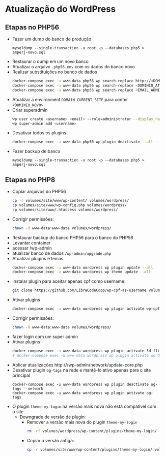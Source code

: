 # Atualização do WordPress

## Etapas no PHP56

* Fazer um dump do banco de produção
  ```
  mysqldump --single-transaction -u root -p --databases php5 > amperj-novo.sql
  ```
* Restaurar o dump em um novo banco
* Atualizar o arquivo `.php56.env` com os dados do banco novo
* Realizar substituições no banco de dados
  ```bash
  docker-compose exec -u www-data php56 wp search-replace http://<DOMINIO_ATUAL> https://<DOMINIO_NOVO> --all-tables
  docker-compose exec -u www-data php56 wp search-replace <DOMINIO_ATUAL> <DOMINIO_NOVO> --all-tables
  docker-compose exec -u www-data php56 wp search-replace <EMAIL_ADMIN_ATUAL> <EMAIL_ADMIN_NOVO> --all-tables
  ```
* Atualizar a environment `DOMAIN_CURRENT_SITE` para conter `<DOMINIO_NOVO>`
* Criar superadmin
  ```bash
  wp user create <username> <email> --role=administrator --display_name=<displayname> --user_pass=<password>
  wp super-admin add <username>
  ```
* Desativar todos os plugins
  ```bash
  docker-compose exec -u www-data php56 wp plugin deactivate --all --network
  ```
* Fazer backup de banco
  ```
  mysqldump --single-transaction -u root -p --databases php5 > amperj-novo.sql
  ```

## Etapas no PHP8
* Copiar arquivos do PHP56
  ```bash
  cp -r volumes/site/www/wp-content/ volumes/wordpress/
  cp volumes/site/www/wp-config.php volumes/wordpress/
  cp volumes/site/www/.htaccess volumes/wordpress/
  ```
* Corrigir permissões:
  ```bash
  chown -R www-data:www-data volumes/wordpress/
  ```
* Restaurar backup do banco PHP56 para o banco do PHP56
* Levantar container
* acessar /wp-admin
* atualizar banco de dados
  `/wp-admin/upgrade.php`
* Atualizar plugins e temas
  ```bash
  docker-compose exec -u www-data wordpress wp plugin update --all
  docker-compose exec -u www-data wordpress wp theme update --all
  ```
* Instalar plugin para aceitar apenas cpf como username:
  ```bash
  git clone https://github.com/LibreCodeCoop/wp-cpf-as-username volumes/wordpress/wp-content/plugins/wp-cpf-as-username
  ```
* Ativar plugins
  ```bash
  docker-compose exec -u www-data wordpress wp plugin activate wp-cpf-as-username
  ```
* Corrigir permissões:
  ```bash
  chown -R www-data:www-data volumes/wordpress/
  ```
* fazer login com um super admin
* Ativar plugins
  ```bash
  docker-compose exec -u www-data wordpress wp plugin activate 3d-flipbook-dflip-lite advanced-custom-fields-google-map-extended acf-to-rest-api admin-menu-editor advanced-custom-fields amperj-plugin/amperj amperj-slider better-rest-api-featured-images classic-editor cookie-notice custom-post-type-ui export-import-menus json-api json-api-auth json-api-user ml-slider og-tags photo-gallery popup-builder really-simple-ssl google-captcha regenerate-thumbnails shortcodes-ultimate show-current-template theme-my-login toggle-wpautop widget-importer-exporter wp-mail-bank wp-user-avatar --network
  # docker-compose exec -u www-data wordpress wp plugin activate wordpress-importer
  ```
* Aplicar atualizações
  http://<URL>/wp-admin/network/update-core.php
* Desativar plugin `og-tags` na rede e mantê-lo ativo apenas para o site principal
  ```
  docker-compose exec -u www-data wordpress wp plugin deactivate og-tags --network
  docker-compose exec -u www-data wordpress wp plugin activate og-tags
  ```
* O plugin `theme-my-login` na versão mais nova não está compatível com o site.
  * Downgrade de versão de plugin:
    * Remover a versão mais nova do plugin `theme-my-login`
      ```bash
      rm -rf volumes/wordpress/wp-content/plugins/theme-my-login/
      ```
    * Copiar a versão antiga:
      ```bash
      cp -r volumes/site/www/wp-content/plugins/theme-my-login/ volumes/wordpress/wp-content/plugins/theme-my-login/
      ```